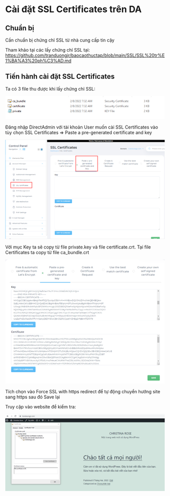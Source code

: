 # Cài đặt SSL Certificates trên DA 
## Chuẩn bị
Cần chuẩn bị chứng chỉ SSL từ nhà cung cấp tin cậy

Tham khảo tại các lấy chứng chỉ SSL tại: https://github.com/tranduongjr/baocaothuctap/blob/main/SSL/SSL%20tr%E1%BA%A3%20ph%C3%AD.md

## Tiến hành cài đặt SSL Certificates

Ta có 3 file thu được khi lấy chứng chỉ SSL:

<img src="img/67.png">

Đăng nhập DirectAdmin với tài khoản User muốn cài SSL Certificates vào tùy chọn SSL Certificates => Paste a pre-generated certificate and key

<img src="img/68.png">

Với mục Key ta sẽ copy từ file private.key và file certificate.crt. Tại file Certificates ta copy từ file ca_bundle.crt

<img src="img/69.png">

Tích chọn vào Force SSL with https redirect để tự động chuyển hướng site sang https sau đó Save lại

Truy cập vào website để kiểm tra:

<img src="img/70.png">
